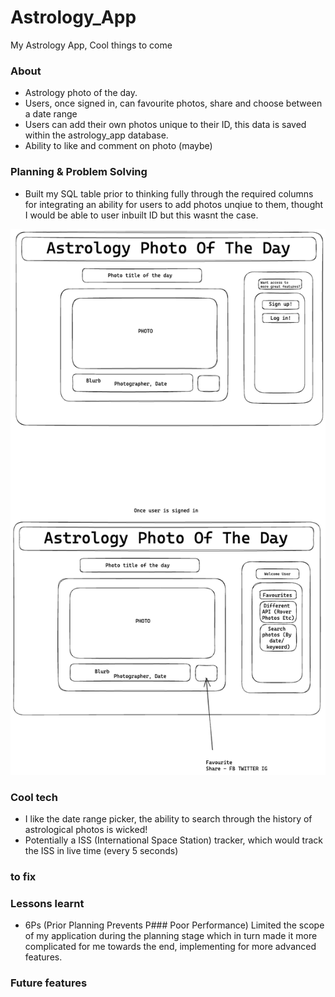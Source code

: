 # Astrology_App
My Astrology App, Cool things to come


### About 

- Astrology photo of the day.
- Users, once signed in, can favourite photos, share and choose between a date range
- Users can add their own photos unique to their ID, this data is saved within the astrology_app database.
- Ability to like and comment on photo (maybe)

### Planning & Problem Solving

- Built my SQL table prior to thinking fully through the required columns for integrating an ability for users to add photos unqiue to them, thought I would be able to user inbuilt ID but this wasnt the case.

![apod](resources/APOD.png)

### Cool tech

- I like the date range picker, the ability to search through the history of astrological photos is wicked!
- Potentially a ISS (International Space Station) tracker, which would track the ISS in live time (every 5 seconds)

### to fix

### Lessons learnt

- 6Ps (Prior Planning Prevents P### Poor Performance) Limited the scope of my application during the planning stage which in turn made it more complicated for me towards the end, implementing for more advanced features.  

### Future features


